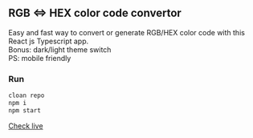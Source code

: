 ## RGB <=> HEX color code convertor

Easy and fast way to convert or generate RGB/HEX color code with this React js Typescript app. <br>
Bonus: dark/light theme switch <br>
PS: mobile friendly <br>

### Run

```bash
cloan repo
npm i
npm start
```

[Check live](https://hexrgb-convertor.netlify.app/)